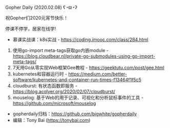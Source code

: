Gopher Daily (2020.02.08) ʕ◔ϖ◔ʔ

祝Gopher们2020元宵节快乐！

停课不停学，居家在线学! 
* 慕课实战课：k8s实战 - https://coding.imooc.com/class/284.html

1. 使用go-import meta-tags获取go内嵌module - https://blog.cloudbear.nl/private-go-submodules-using-go-import-meta-tags/
2. 7天用Go从零实现Web框架Gee教程 - https://geektutu.com/post/gee.html
3. kubernetes和容器运行时 - https://medium.com/better-software/kubernetes-and-container-run-times-f13464f1f5c5
4. cloudburst: 有状态函数即服务 - https://blog.acolyer.org/2020/02/07/cloudburst/
5. mouselog: 基于Web的用于记录、可视化和分析鼠标事件的工具 - https://github.com/microsoft/mouselog

* gopherdaily归档：https://github.com/bigwhite/gopherdaily
* 编辑：Tony Bai (https://tonybai.com)
